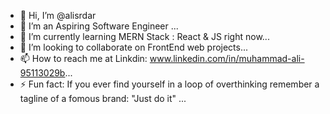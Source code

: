 - 👋 Hi, I’m @alisrdar
- 👀 I’m an Aspiring Software Engineer ...
- 🌱 I’m currently learning MERN Stack : React & JS right now...
- 💞️ I’m looking to collaborate on FrontEnd web projects...
- 📫 How to reach me at Linkdin: www.linkedin.com/in/muhammad-ali-95113029b...
- ⚡ Fun fact: If you ever find yourself in a loop of overthinking remember a tagline of a fomous brand: "Just do it" ...

<!---
alisrdar/alisrdar is a ✨ special ✨ repository because its `README.md` (this file) appears on your GitHub profile.
You can click the Preview link to take a look at your changes.
--->
